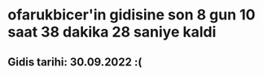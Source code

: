 # ofarukbicer'in gidisine son 8 gun 10 saat 38 dakika 28 saniye kaldi

## Gidis tarihi: 30.09.2022 :(